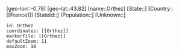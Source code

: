 ﻿---
location: [43.82,-0.78]
mapzoom: [7,12] 
mapmarker: city 
type: City
tags:
- geo/City


SpocWebEntityId: 33148
isDeleted: false
confidential: public

---
[geo-lon::-0.78]
[geo-lat::43.82]
[name::Orthez]
[State::]
[Country::[[France]]]
[StateId::]
[Population::]
[Unknown::]


```leaflet
id: Orthez
coordinates: [[Orthez]]
markerFile: [[Orthez]]
defaultZoom: 11 
maxZoom: 18
```
